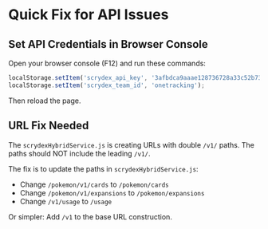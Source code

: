 # Quick Fix for API Issues

## Set API Credentials in Browser Console

Open your browser console (F12) and run these commands:

```javascript
localStorage.setItem('scrydex_api_key', '3afbdca9aaae128736728a33c52b734abda3278545f9406c02c9c91ab0e728a7');
localStorage.setItem('scrydex_team_id', 'onetracking');
```

Then reload the page.

## URL Fix Needed

The `scrydexHybridService.js` is creating URLs with double `/v1/` paths. The paths should NOT include the leading `/v1/`.

The fix is to update the paths in `scrydexHybridService.js`:
- Change `/pokemon/v1/cards` to `/pokemon/cards`
- Change `/pokemon/v1/expansions` to `/pokemon/expansions`  
- Change `/v1/usage` to `/usage`

Or simpler: Add `/v1` to the base URL construction.


